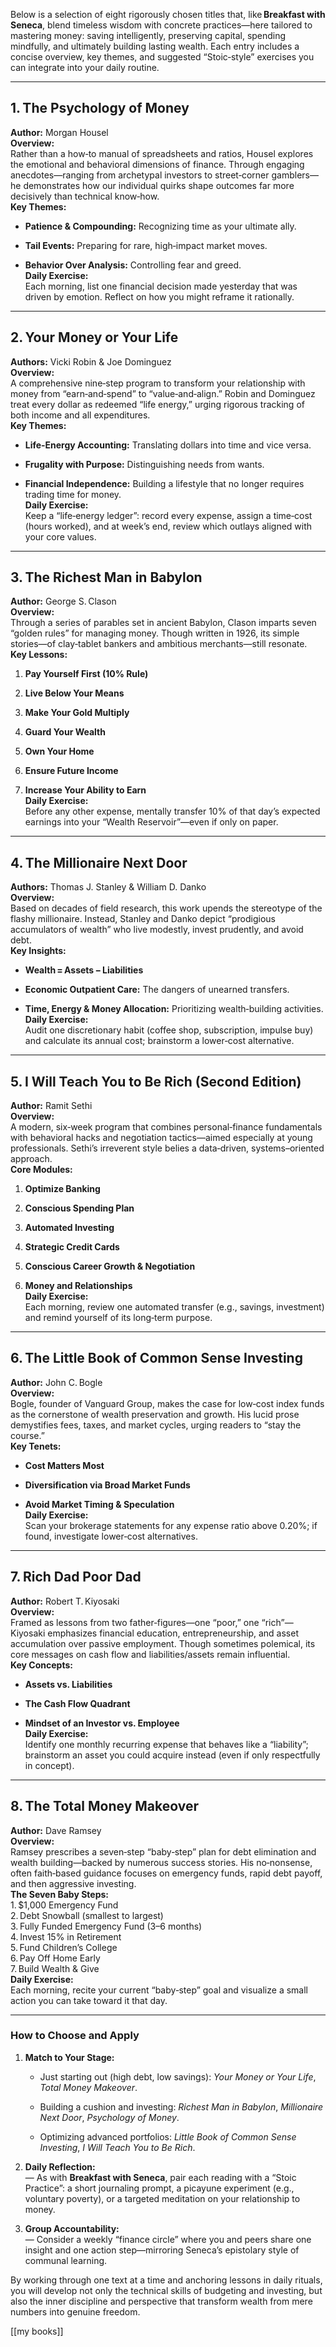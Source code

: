 Below is a selection of eight rigorously chosen titles that, like **Breakfast with Seneca**, blend timeless wisdom with concrete practices—here tailored to mastering money: saving intelligently, preserving capital, spending mindfully, and ultimately building lasting wealth. Each entry includes a concise overview, key themes, and suggested “Stoic‑style” exercises you can integrate into your daily routine.

---

## 1. The Psychology of Money

**Author:** Morgan Housel  
**Overview:**  
Rather than a how‑to manual of spreadsheets and ratios, Housel explores the emotional and behavioral dimensions of finance. Through engaging anecdotes—ranging from archetypal investors to street‑corner gamblers—he demonstrates how our individual quirks shape outcomes far more decisively than technical know‑how.  
**Key Themes:**

- **Patience & Compounding:** Recognizing time as your ultimate ally.
    
- **Tail Events:** Preparing for rare, high‑impact market moves.
    
- **Behavior Over Analysis:** Controlling fear and greed.  
    **Daily Exercise:**  
    Each morning, list one financial decision made yesterday that was driven by emotion. Reflect on how you might reframe it rationally.
    

---

## 2. Your Money or Your Life

**Authors:** Vicki Robin & Joe Dominguez  
**Overview:**  
A comprehensive nine‑step program to transform your relationship with money from “earn‑and‑spend” to “value‑and‑align.” Robin and Dominguez treat every dollar as redeemed “life energy,” urging rigorous tracking of both income and all expenditures.  
**Key Themes:**

- **Life‑Energy Accounting:** Translating dollars into time and vice versa.
    
- **Frugality with Purpose:** Distinguishing needs from wants.
    
- **Financial Independence:** Building a lifestyle that no longer requires trading time for money.  
    **Daily Exercise:**  
    Keep a “life‑energy ledger”: record every expense, assign a time‑cost (hours worked), and at week’s end, review which outlays aligned with your core values.
    

---

## 3. The Richest Man in Babylon

**Author:** George S. Clason  
**Overview:**  
Through a series of parables set in ancient Babylon, Clason imparts seven “golden rules” for managing money. Though written in 1926, its simple stories—of clay‑tablet bankers and ambitious merchants—still resonate.  
**Key Lessons:**

1. **Pay Yourself First (10% Rule)**
    
2. **Live Below Your Means**
    
3. **Make Your Gold Multiply**
    
4. **Guard Your Wealth**
    
5. **Own Your Home**
    
6. **Ensure Future Income**
    
7. **Increase Your Ability to Earn**  
    **Daily Exercise:**  
    Before any other expense, mentally transfer 10% of that day’s expected earnings into your “Wealth Reservoir”—even if only on paper.
    

---

## 4. The Millionaire Next Door

**Authors:** Thomas J. Stanley & William D. Danko  
**Overview:**  
Based on decades of field research, this work upends the stereotype of the flashy millionaire. Instead, Stanley and Danko depict “prodigious accumulators of wealth” who live modestly, invest prudently, and avoid debt.  
**Key Insights:**

- **Wealth = Assets − Liabilities**
    
- **Economic Outpatient Care:** The dangers of unearned transfers.
    
- **Time, Energy & Money Allocation:** Prioritizing wealth‑building activities.  
    **Daily Exercise:**  
    Audit one discretionary habit (coffee shop, subscription, impulse buy) and calculate its annual cost; brainstorm a lower‑cost alternative.
    

---

## 5. I Will Teach You to Be Rich (Second Edition)

**Author:** Ramit Sethi  
**Overview:**  
A modern, six‑week program that combines personal‑finance fundamentals with behavioral hacks and negotiation tactics—aimed especially at young professionals. Sethi’s irreverent style belies a data‑driven, systems–oriented approach.  
**Core Modules:**

1. **Optimize Banking**
    
2. **Conscious Spending Plan**
    
3. **Automated Investing**
    
4. **Strategic Credit Cards**
    
5. **Conscious Career Growth & Negotiation**
    
6. **Money and Relationships**  
    **Daily Exercise:**  
    Each morning, review one automated transfer (e.g., savings, investment) and remind yourself of its long‑term purpose.
    

---

## 6. The Little Book of Common Sense Investing

**Author:** John C. Bogle  
**Overview:**  
Bogle, founder of Vanguard Group, makes the case for low‑cost index funds as the cornerstone of wealth preservation and growth. His lucid prose demystifies fees, taxes, and market cycles, urging readers to “stay the course.”  
**Key Tenets:**

- **Cost Matters Most**
    
- **Diversification via Broad Market Funds**
    
- **Avoid Market Timing & Speculation**  
    **Daily Exercise:**  
    Scan your brokerage statements for any expense ratio above 0.20%; if found, investigate lower‑cost alternatives.
    

---

## 7. Rich Dad Poor Dad

**Author:** Robert T. Kiyosaki  
**Overview:**  
Framed as lessons from two father‑figures—one “poor,” one “rich”—Kiyosaki emphasizes financial education, entrepreneurship, and asset accumulation over passive employment. Though sometimes polemical, its core messages on cash flow and liabilities/assets remain influential.  
**Key Concepts:**

- **Assets vs. Liabilities**
    
- **The Cash Flow Quadrant**
    
- **Mindset of an Investor vs. Employee**  
    **Daily Exercise:**  
    Identify one monthly recurring expense that behaves like a “liability”; brainstorm an asset you could acquire instead (even if only respectfully in concept).
    

---

## 8. The Total Money Makeover

**Author:** Dave Ramsey  
**Overview:**  
Ramsey prescribes a seven‑step “baby‑step” plan for debt elimination and wealth building—backed by numerous success stories. His no‑nonsense, often faith‑based guidance focuses on emergency funds, rapid debt payoff, and then aggressive investing.  
**The Seven Baby Steps:**  
1. $1,000 Emergency Fund  
2. Debt Snowball (smallest to largest)  
3. Fully Funded Emergency Fund (3–6 months)  
4. Invest 15% in Retirement  
5. Fund Children’s College  
6. Pay Off Home Early  
7. Build Wealth & Give  
**Daily Exercise:**  
Each morning, recite your current “baby‑step” goal and visualize a small action you can take toward it that day.

---

### How to Choose and Apply

1. **Match to Your Stage:**
    
    - Just starting out (high debt, low savings): _Your Money or Your Life_, _Total Money Makeover_.
        
    - Building a cushion and investing: _Richest Man in Babylon_, _Millionaire Next Door_, _Psychology of Money_.
        
    - Optimizing advanced portfolios: _Little Book of Common Sense Investing_, _I Will Teach You to Be Rich_.
        
2. **Daily Reflection:**  
    — As with **Breakfast with Seneca**, pair each reading with a “Stoic Practice”: a short journaling prompt, a picayune experiment (e.g., voluntary poverty), or a targeted meditation on your relationship to money.
    
3. **Group Accountability:**  
    — Consider a weekly “finance circle” where you and peers share one insight and one action step—mirroring Seneca’s epistolary style of communal learning.
    

By working through one text at a time and anchoring lessons in daily rituals, you will develop not only the technical skills of budgeting and investing, but also the inner discipline and perspective that transform wealth from mere numbers into genuine freedom.

[[my books]]